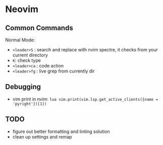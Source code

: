 # Neovim

## Common Commands

Normal Mode:
- `<leader>S` : search and replace with nvim spectre, it checks from your current directory
- `K`: check type
- `<leader>ca` : code action
- `<leader>fg` : live grep from currently dir

## Debugging

- vim print in nvim:
    `lua vim.print(vim.lsp.get_active_clients({name = 'pyright'})[1])`

## TODO
- figure out better formatting and linting solution
- clean up settings and remap
